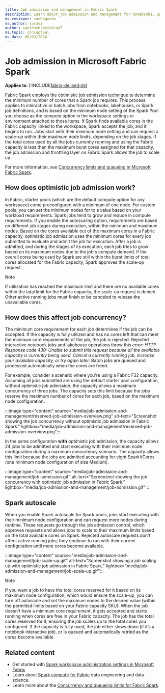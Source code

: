 ```yaml
---
title: Job admission and management in Fabric Spark
description: Learn about job admission and management for notebooks, Spark job definitions, and lakehouse jobs in Fabric.
ms.reviewer: snehagunda
ms.author: saravi
author: santhoshravindran7
ms.topic: conceptual
ms.date: 05/09/2024
---
```

# Job admission in Microsoft Fabric Spark

**Applies to:** [!INCLUDE[fabric-de-and-ds](includes/fabric-de-ds.md)]

Fabric Spark employs the optimistic job admission technique to determine the minimum number of cores that a Spark job requires. This process applies to interactive or batch jobs from notebooks, lakehouses, or Spark job definitions, and is based on the minimum node setting of the Spark Pool you choose as the compute option in the workspace settings or environment attached to those items. If Spark finds available cores in the Fabric capacity linked to the workspace, Spark accepts the job, and it begins to run. Jobs start with their minimum node setting and can request a scale-up within their maximum node limits, depending on the job stages. If the total cores used by all the jobs currently running and using the Fabric capacity is less than the maximum burst cores assigned for that capacity, the job admission and throttling layer on Fabric Spark allows the job to scale up.

For more information, see [Concurrency limits and queueing in Microsoft Fabric Spark](spark-job-concurrency-and-queueing.md).

## How does optimistic job admission work?

In Fabric, starter pools (which are the default compute option for any workspace) come preconfigured with a minimum of one node. For custom pools, you can set the minimum nodes for to a value based on your workload requirements. Spark jobs tend to grow and reduce in compute requirements. If you enable the autoscaling option, requirements are based on different job stages during execution, within the minimum and maximum nodes. Based on the cores available out of the maximum cores in a Fabric capacity, optimistic job admission uses the minimum cores for every job submitted to evaluate and admit the job for execution. After a job is admitted, and during the stages of its execution, each job tries to grow based on its maximum nodes due to the job's compute demand. If the overall cores being used by Spark are still within the burst limits of total cores allocated for the Fabric capacity, Spark approves the scale-up request.

> [!NOTE]
> If utilization has reached the maximum limit and there are no available cores within the total limit for the Fabric capacity, the scale-up request is denied. Other active running jobs must finish or be canceled to release the unavailable cores.

## How does this affect job concurrency?

The minimum core requirement for each job determines if the job can be accepted. If the capacity is fully utilized and has no cores left that can meet the minimum core requirements of the job, the job is rejected. Rejected interactive notebook jobs and lakehouse operations throw this error: *HTTP Response code 430: Unable to submit this request because all the available capacity is currently being used. Cancel a currently running job, increase your available capacity, or try again later.* Batch jobs are queued and processed automatically when the cores are freed.

For example, consider a scenario where you're using a Fabric F32 capacity. Assuming all jobs submitted are using the default starter pool configuration, without optimistic job admission, the capacity allows a maximum concurrency of three jobs. The capacity sets this limit because the jobs reserve the maximum number of cores for each job, based on the maximum node configuration.

:::image type="content" source="media/job-admission-and-management/reserved-job-admission-overview.png" alt-text="Screenshot showing the job concurrency without optimistic job admission in Fabric Spark." lightbox="media/job-admission-and-management/reserved-job-admission-overview.png":::

In the same configuration **with** optimistic job admission, the capacity allows 24 jobs to be admitted and start executing with their minimum node configuration during a maximum concurrency scenario. The capacity allows this limit because the jobs are admitted accounting for eight SparkVCores (one minimum node configuration of size Medium).

:::image type="content" source="media/job-admission-and-management/job-admission.gif" alt-text="Screenshot showing the job concurrency with optimistic job admission in Fabric Spark." lightbox="media/job-admission-and-management/job-admission.gif":::

## Spark autoscale

When you enable Spark autoscale for Spark pools, jobs start executing with their minimum node configuration and can request more nodes during runtime. These requests go through the job admission control, which approves requests and allows jobs to scale to their maximum limits based on the total available cores on Spark. Rejected autoscale requests don't affect active running jobs; they continue to run with their current configuration until more cores become available.

:::image type="content" source="media/job-admission-and-management/job-scale-up.gif" alt-text="Screenshot showing a job scaling up with optimistic job admission in Fabric Spark." lightbox="media/job-admission-and-management/job-scale-up.gif":::

> [!NOTE]
> If you want a job to have the total cores reserved for it based on its maximum node configuration, which would ensure the scale-up, you can turn off autoscale and set the maximum nodes to the desired value (within the permitted limits based on your Fabric capacity SKU). When the job doesn't have a minimum core requirement, it gets accepted and starts running when cores are free in your Fabric capacity. The job has the total cores reserved for it, ensuring the job scales up to the total cores you configured. If the capacity is fully used, the job either slows down (if it’s a notebook interactive job), or is queued and automatically retried as the cores become available.

## Related content

- Get started with [Spark workspace administration settings in Microsoft Fabric](workspace-admin-settings.md).
- Learn about [Spark compute for Fabric](spark-compute.md) data engineering and data science.
- Learn more about the [Concurrency and queueing limits for Fabric Spark](spark-job-concurrency-and-queueing.md).
